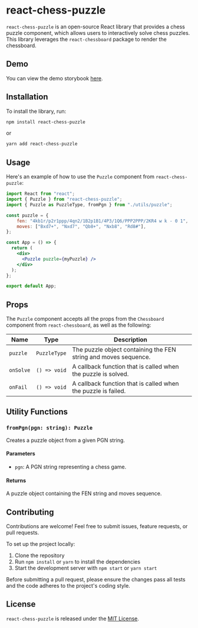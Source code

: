# react-chess-puzzle

`react-chess-puzzle` is an open-source React library that provides a chess puzzle component, which allows users to interactively solve chess puzzles. This library leverages the `react-chessboard` package to render the chessboard.

## Demo

You can view the demo storybook [here](https://react-chess-puzzle.vercel.app/).

## Installation

To install the library, run:

```bash
npm install react-chess-puzzle
```

or

```bash
yarn add react-chess-puzzle
```

## Usage

Here's an example of how to use the `Puzzle` component from `react-chess-puzzle`:

```jsx
import React from "react";
import { Puzzle } from "react-chess-puzzle";
import { Puzzle as PuzzleType, fromPgn } from "./utils/puzzle";

const puzzle = {
    fen: "4kb1r/p2r1ppp/4qn2/1B2p1B1/4P3/1Q6/PPP2PPP/2KR4 w k - 0 1",
    moves: ["Bxd7+", "Nxd7", "Qb8+", "Nxb8", "Rd8#"],
};

const App = () => {
  return (
    <div>
      <Puzzle puzzle={myPuzzle} />
    </div>
  );
};

export default App;
```

## Props

The `Puzzle` component accepts all the props from the `Chessboard` component from `react-chessboard`, as well as the following:

| Name       | Type         | Description                                                     |
|------------|--------------|-----------------------------------------------------------------|
| `puzzle`   | `PuzzleType` | The puzzle object containing the FEN string and moves sequence. |
| `onSolve` | `() => void` | A callback function that is called when the puzzle is solved.   |
| `onFail` | `() => void` | A callback function that is called when the puzzle is failed.   |


## Utility Functions

### `fromPgn(pgn: string): Puzzle`

Creates a puzzle object from a given PGN string.

#### Parameters

- `pgn`: A PGN string representing a chess game.

#### Returns

A puzzle object containing the FEN string and moves sequence.

## Contributing

Contributions are welcome! Feel free to submit issues, feature requests, or pull requests.

To set up the project locally:

1. Clone the repository
2. Run `npm install` or `yarn` to install the dependencies
3. Start the development server with `npm start` or `yarn start`

Before submitting a pull request, please ensure the changes pass all tests and the code adheres to the project's coding style.

## License

`react-chess-puzzle` is released under the [MIT License](./LICENSE).